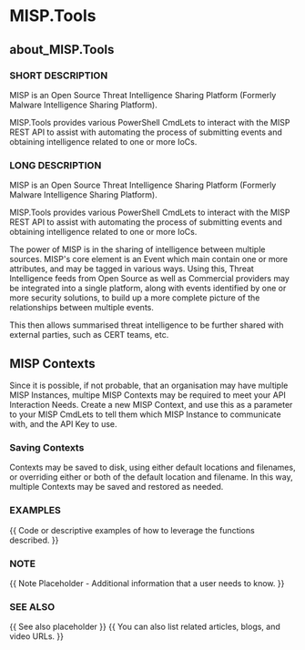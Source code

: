 # MISP.Tools

## about_MISP.Tools

### SHORT DESCRIPTION

MISP is an Open Source Threat Intelligence Sharing Platform (Formerly Malware Intelligence Sharing Platform).

MISP.Tools provides various PowerShell CmdLets to interact with the MISP REST API to assist with automating the process of submitting events and obtaining intelligence related to one or more IoCs.

### LONG DESCRIPTION

MISP is an Open Source Threat Intelligence Sharing Platform (Formerly Malware Intelligence Sharing Platform).

MISP.Tools provides various PowerShell CmdLets to interact with the MISP REST API to assist with automating the process of submitting events and obtaining intelligence related to one or more IoCs.

The power of MISP is in the sharing of intelligence between multiple sources. MISP's core element is an Event which main contain one or more attributes, and may be tagged in various ways. Using this, Threat Intelligence feeds from Open Source as well as Commercial providers may be integrated into a single platform, along with events identified by one or more security solutions, to build up a more complete picture of the relationships between multiple events.

This then allows summarised threat intelligence to be further shared with external parties, such as CERT teams, etc.

## MISP Contexts

Since it is possible, if not probable, that an organisation may have multiple MISP Instances, multipe MISP Contexts may be required to meet your API Interaction Needs.  Create a new MISP Context, and use this as a parameter to your MISP CmdLets to tell them which MISP Instance to communicate with, and the API Key to use.

### Saving Contexts

Contexts may be saved to disk, using either default locations and filenames, or overriding either or both of the default location and filename.  In this way, multiple Contexts may be saved and restored as needed.

### EXAMPLES

{{ Code or descriptive examples of how to leverage the functions described. }}

### NOTE

{{ Note Placeholder - Additional information that a user needs to know. }}

### SEE ALSO

{{ See also placeholder }}
{{ You can also list related articles, blogs, and video URLs. }}
